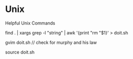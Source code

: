 Unix
====

Helpful Unix Commands

find . | xargs grep -l "string" | awk '{print "rm "$1}' > doit.sh

gvim doit.sh // check for murphy and his law

source doit.sh
